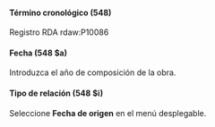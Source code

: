 #### Término cronológico (548)
Registro RDA rdaw:P10086  

#### Fecha (548 $a)
Introduzca el año de composición de la obra.

#### Tipo de relación (548 $i)
Seleccione **Fecha de origen** en el menú desplegable.

